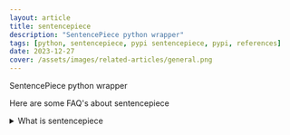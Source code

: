 ```yaml
---
layout: article
title: sentencepiece
description: "SentencePiece python wrapper"
tags: [python, sentencepiece, pypi sentencepiece, pypi, references]
date: 2023-12-27
cover: /assets/images/related-articles/general.png
---
```


SentencePiece python wrapper

Here are some FAQ's about sentencepiece
<details>
<summary>What is sentencepiece</summary>
SentencePiece python wrapper
</details>
